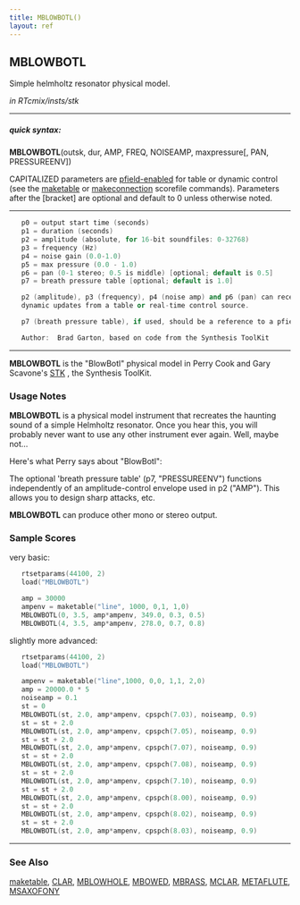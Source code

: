 ```yaml
---
title: MBLOWBOTL()
layout: ref
---
```


## MBLOWBOTL

Simple helmholtz resonator physical model.

*in RTcmix/insts/stk*  
  

-----

##### quick syntax:

**MBLOWBOTL**(outsk, dur, AMP, FREQ, NOISEAMP, maxpressure\[, PAN,
PRESSUREENV\])

CAPITALIZED parameters are [pfield-enabled](pfield-enabled.html) for
table or dynamic control (see the
[maketable](../scorefile/maketable.html) or
[makeconnection](../scorefile/makeconnection.html) scorefile
commands). Parameters after the \[bracket\] are optional and default to
0 unless otherwise noted.

-----

  

```cpp
   p0 = output start time (seconds)
   p1 = duration (seconds)
   p2 = amplitude (absolute, for 16-bit soundfiles: 0-32768)
   p3 = frequency (Hz)
   p4 = noise gain (0.0-1.0)
   p5 = max pressure (0.0 - 1.0)
   p6 = pan (0-1 stereo; 0.5 is middle) [optional; default is 0.5]
   p7 = breath pressure table [optional; default is 1.0]

   p2 (amplitude), p3 (frequency), p4 (noise amp) and p6 (pan) can receive
   dynamic updates from a table or real-time control source.

   p7 (breath pressure table), if used, should be a reference to a pfield table-handle.

   Author:  Brad Garton, based on code from the Synthesis ToolKit
```

  

-----

  
**MBLOWBOTL** is the "BlowBotl" physical model in Perry Cook and Gary
Scavone's [STK](http://www.cs.princeton.edu/~prc/NewWork.php#STK) , the
Synthesis ToolKit.

### Usage Notes

**MBLOWBOTL** is a physical model instrument that recreates the haunting
sound of a simple Helmholtz resonator. Once you hear this, you will
probably never want to use any other instrument ever again. Well, maybe
not...

Here's what Perry says about "BlowBotl":

The optional 'breath pressure table' (p7, "PRESSUREENV") functions
independently of an amplitude-control envelope used in p2 ("AMP"). This
allows you to design sharp attacks, etc.

**MBLOWBOTL** can produce other mono or stereo output.

### Sample Scores

very basic:

```cpp
   rtsetparams(44100, 2)
   load("MBLOWBOTL")

   amp = 30000
   ampenv = maketable("line", 1000, 0,1, 1,0)
   MBLOWBOTL(0, 3.5, amp*ampenv, 349.0, 0.3, 0.5)
   MBLOWBOTL(4, 3.5, amp*ampenv, 278.0, 0.7, 0.8)
```

  
  
slightly more advanced:

```cpp
   rtsetparams(44100, 2)
   load("MBLOWBOTL")

   ampenv = maketable("line",1000, 0,0, 1,1, 2,0)
   amp = 20000.0 * 5
   noiseamp = 0.1
   st = 0
   MBLOWBOTL(st, 2.0, amp*ampenv, cpspch(7.03), noiseamp, 0.9)
   st = st + 2.0
   MBLOWBOTL(st, 2.0, amp*ampenv, cpspch(7.05), noiseamp, 0.9)
   st = st + 2.0
   MBLOWBOTL(st, 2.0, amp*ampenv, cpspch(7.07), noiseamp, 0.9)
   st = st + 2.0
   MBLOWBOTL(st, 2.0, amp*ampenv, cpspch(7.08), noiseamp, 0.9)
   st = st + 2.0
   MBLOWBOTL(st, 2.0, amp*ampenv, cpspch(7.10), noiseamp, 0.9)
   st = st + 2.0
   MBLOWBOTL(st, 2.0, amp*ampenv, cpspch(8.00), noiseamp, 0.9)
   st = st + 2.0
   MBLOWBOTL(st, 2.0, amp*ampenv, cpspch(8.02), noiseamp, 0.9)
   st = st + 2.0
   MBLOWBOTL(st, 2.0, amp*ampenv, cpspch(8.03), noiseamp, 0.9)
```

  

-----

### See Also

[maketable](../scorefile/maketable.html), [CLAR](CLAR.html),
[MBLOWHOLE](MBLOWHOLE.html), [MBOWED](MBOWED.html),
[MBRASS](MBRASS.html), [MCLAR](MCLAR.html), [METAFLUTE](METAFLUTE.html),
[MSAXOFONY](MSAXOFONY.html)
